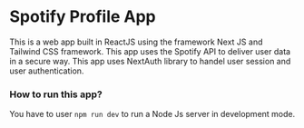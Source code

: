 # Spotify Profile App

This is a web app built in ReactJS using the framework Next JS and Tailwind CSS framework.
This app uses the Spotify API to deliver user data in a secure way.
This app uses NextAuth library to handel user session and user authentication. 

### How to run this app?
You have to user `npm run dev` to run a Node Js server in development mode.
